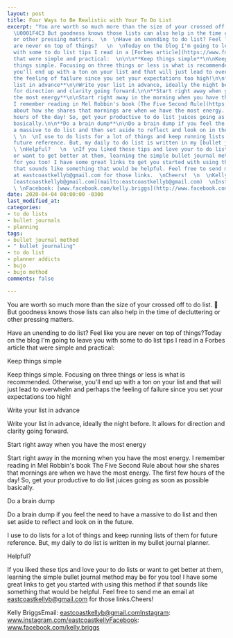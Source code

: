 ```yaml
---
layout: post
title: Four Ways to Be Realistic with Your To Do List
excerpt: "You are worth so much more than the size of your crossed off to do list.
  \U0001F4C3 But goodness knows those lists can also help in the time of decluttering
  or other pressing matters.⁣⁣⁣⁣⁣  \n  \nHave an unending to do list? Feel like you
  are never on top of things?   \n⁣⁣⁣⁣⁣  \nToday on the blog I'm going to leave you
  with some to do list tips I read in a [Forbes article](https://www.forbes.com/sites/bryancollinseurope/2020/02/20/how-to-put-together-a-realistic-to-do-list-every-day/#21767f8f19e3)
  that were simple and practical:⁣⁣⁣⁣⁣  \n⁣⁣⁣⁣⁣\n\n**Keep things simple**\n\nKeep
  things simple. Focusing on three things or less is what is recommended.⁣⁣⁣⁣⁣ Otherwise,
  you'll end up with a ton on your list and that will just lead to overwhelm and perhaps
  the feeling of failure since you set your expectations too high!\n\n**Write your
  list in advance**\n\nWrite your list in advance, ideally the night before. It allows
  for direction and clarity going forward.⁣⁣⁣⁣⁣\n\n**Start right away when you have
  the most energy**\n\nStart right away in the morning when you have the most energy.
  ⁣⁣⁣⁣⁣I remember reading in Mel Robbin's book [The Five Second Rule](https://melrobbins.com/)
  about how she shares that mornings are when we have the most energy. The first few
  hours of the day! So, get your productive to do list juices going as soon as possible
  basically.\n\n**Do a brain dump**\n\nDo a brain dump if you feel the need to have
  a massive to do list and then set aside to reflect and look on in the future.⁣⁣⁣⁣⁣
  \ \n  \nI use to do lists for a lot of things and keep running lists of them for
  future reference. But, my daily to do list is written in my [bullet journal ](http://bulletjournal.com/)planner.\n\n![](assets/img/91490657_10163239409575627_903658426133905408_o.jpg)\n\n
  \ \n⁣⁣⁣⁣Helpful? ⁣⁣⁣⁣⁣  \n  \nIf you liked these tips and love your to do lists
  or want to get better at them, learning the simple bullet journal method may be
  for you too! I have some great links to get you started with using this method if
  that sounds like something that would be helpful. Feel free to send me an email
  at eastcoastkellyb@gmail.com for those links.  \nCheers!  \n  \nKelly Briggs  \nEmail:
  [eastcoastkellyb@gmail.com](mailto:eastcoastkellyb@gmail.com)  \nInstagram: [www.instagram.com/eastcoastkelly](http://www.instagram.com/eastcoastkelly)
  \ \nFacebook: [www.facebook.com/kelly.briggs](http://www.facebook.com/kelly.briggs)"
date: 2020-04-04 00:00:00 -0300
last_modified_at: 
categories:
- to do lists
- bullet journals
- planning
tags:
- bullet journal method
- " bullet journaling"
- to do list
- planner addicts
- bujo
- bujo method
comments: false

---
```

You are worth so much more than the size of your crossed off to do list. 📃 But goodness knows those lists can also help in the time of decluttering or other pressing matters.⁣⁣⁣⁣⁣

Have an unending to do list? Feel like you are never on top of things?⁣⁣⁣⁣⁣Today on the blog I'm going to leave you with some to do list tips I read in a Forbes article that were simple and practical:⁣⁣⁣⁣⁣⁣⁣⁣⁣⁣

Keep things simple

Keep things simple. Focusing on three things or less is what is recommended.⁣⁣⁣⁣⁣ Otherwise, you'll end up with a ton on your list and that will just lead to overwhelm and perhaps the feeling of failure since you set your expectations too high!

Write your list in advance

Write your list in advance, ideally the night before. It allows for direction and clarity going forward.⁣⁣⁣⁣⁣

Start right away when you have the most energy

Start right away in the morning when you have the most energy. ⁣⁣⁣⁣⁣I remember reading in Mel Robbin's book The Five Second Rule about how she shares that mornings are when we have the most energy. The first few hours of the day! So, get your productive to do list juices going as soon as possible basically.

Do a brain dump

Do a brain dump if you feel the need to have a massive to do list and then set aside to reflect and look on in the future.⁣⁣⁣⁣⁣

I use to do lists for a lot of things and keep running lists of them for future reference. But, my daily to do list is written in my bullet journal planner.

⁣⁣⁣⁣Helpful? ⁣⁣⁣⁣⁣

If you liked these tips and love your to do lists or want to get better at them, learning the simple bullet journal method may be for you too! I have some great links to get you started with using this method if that sounds like something that would be helpful. Feel free to send me an email at eastcoastkellyb@gmail.com for those links.Cheers!

Kelly BriggsEmail: eastcoastkellyb@gmail.comInstagram: www.instagram.com/eastcoastkellyFacebook: www.facebook.com/kelly.briggs